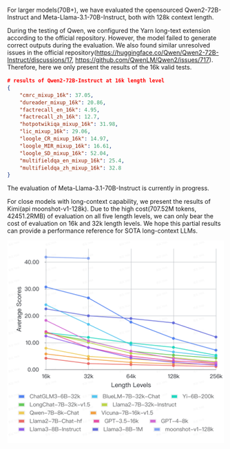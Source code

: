 For larger models(70B+), we have evaluated the opensourced Qwen2-72B-Instruct and Meta-Llama-3.1-70B-Instruct, both with 128k context length.

During the testing of Qwen, we configured the Yarn long-text extension according to the official repository. However, the model failed to generate correct outputs during the evaluation. We also found similar unresolved issues in the official repository(https://huggingface.co/Qwen/Qwen2-72B-Instruct/discussions/17, https://github.com/QwenLM/Qwen2/issues/717). Therefore, here we only present the results of the 16k valid tests.

```json
# results of Qwen2-72B-Instruct at 16k length level
{
    "cmrc_mixup_16k": 37.05,
    "dureader_mixup_16k": 20.86,
    "factrecall_en_16k": 4.95,
    "factrecall_zh_16k": 12.7,
    "hotpotwikiqa_mixup_16k": 31.98,
    "lic_mixup_16k": 29.06,
    "loogle_CR_mixup_16k": 14.97,
    "loogle_MIR_mixup_16k": 16.61,
    "loogle_SD_mixup_16k": 52.04,
    "multifieldqa_en_mixup_16k": 25.4,
    "multifieldqa_zh_mixup_16k": 32.8
}
```

The evaluation of Meta-Llama-3.1-70B-Instruct is currently in progress.

For close models with long-context capability, we present the results of Kimi(api moonshot-v1-128k). Due to the high cost(707.52M tokens, 42451.2RMB) of evaluation on all five length levels, we can only bear the cost of evaluation on 16k and 32k length levels. We hope this partial results can provide a performance reference for SOTA long-context LLMs.

![](kimi_partial.png)
